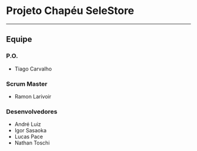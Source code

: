 # Projeto Chapéu SeleStore

---

## Equipe
### P.O.
- Tiago Carvalho
### Scrum Master
- Ramon Larivoir
### Desenvolvedores
- André Luiz
- Igor Sasaoka
- Lucas Pace
- Nathan Toschi
